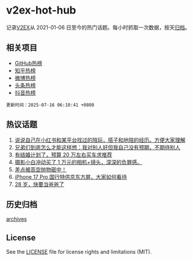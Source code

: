 # v2ex-hot-hub

 记录[V2EX](https://www.v2ex.com/)从 2021-01-06 日至今的热门话题。每小时抓取一次数据，按天[归档](archives)。
 
 ## 相关项目

- [GitHub热榜](https://github.com/snaildev/github-hot-hub)
- [知乎热榜](https://github.com/snaildev/zhihu-hot-hub)
- [微博热榜](https://github.com/snaildev/weibo-hot-hub)
- [头条热榜](https://github.com/snaildev/toutiao-hot-hub)
- [抖音热榜](https://github.com/snaildev/douyin-hot-hub)


 `更新时间：2025-07-16 06:10:41 +0800`

## 热议话题

1. [说说自己在小红书和某平台找过的陪玩，搭子和地陪的经历。方便大家理解](https://www.v2ex.com/t/1145279)
1. [兄弟们到底怎么才能这样想：我对别人好但我自己没有预期，不期待别人](https://www.v2ex.com/t/1145207)
1. [有结婚计划了，预算 20 万左右买车求推荐](https://www.v2ex.com/t/1145223)
1. [摄影小白冲动买了 1 万元的相机+镜头，深深的负罪感。](https://www.v2ex.com/t/1145332)
1. [差点被高空抛物砸中！](https://www.v2ex.com/t/1145239)
1. [iPhone 17 Pro 国行特供京东方屏，大家如何看待](https://www.v2ex.com/t/1145191)
1. [28 岁，快要当爸爸了](https://www.v2ex.com/t/1145317)

## 历史归档

[archives](archives)

## License

See the [LICENSE](LICENSE) file for license rights and limitations (MIT).
